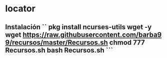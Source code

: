 # locator
## Instalación `` pkg install ncurses-utils  wget -y   ``` ``` wget https://raw.githubusercontent.com/barba99/recursos/master/Recursos.sh   chmod 777 Recursos.sh  bash Recursos.sh ```
